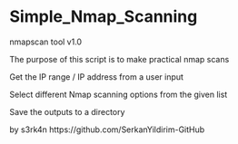 # Simple_Nmap_Scanning

<p>nmapscan tool v1.0 </p>
<p>The purpose of this script is to make practical nmap scans</p>
<p>Get the IP range / IP address from a user input</p>
<p>Select different Nmap scanning options from the given list</p>
<p>Save the outputs to a directory</p>
<p>by s3rk4n https://github.com/SerkanYildirim-GitHub</p>
